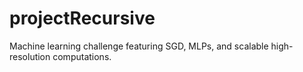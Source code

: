 # projectRecursive
Machine learning challenge featuring SGD, MLPs, and scalable high-resolution computations.
